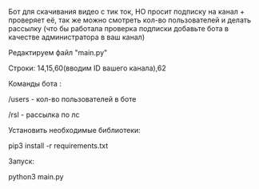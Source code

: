 Бот для скачивания видео с тик ток, НО просит подписку на канал + проверяет её, так же можно смотреть кол-во пользователей и делать рассылку (что бы работала проверка подписки добавьте бота в качестве администратора в ваш канал)


Редактируем файл "main.py"

Строки: 14,15,60(вводим ID вашего канала),62


Команды бота :


/users - кол-во пользователей в боте


/rsl - рассылка по лс


Установить необходимые библиотеки:

pip3 install -r requirements.txt

Запуск:

python3 main.py
